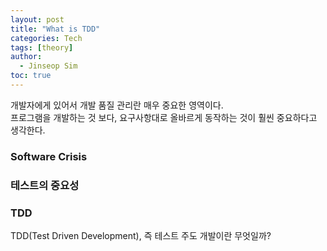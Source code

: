 ```yaml
---
layout: post
title: "What is TDD"
categories: Tech
tags: [theory]
author:
  - Jinseop Sim
toc: true
---
```

개발자에게 있어서 개발 품질 관리란 매우 중요한 영역이다.  
프로그램을 개발하는 것 보다, 요구사항대로 올바르게 동작하는 것이 훨씬 중요하다고 생각한다.

### Software Crisis

### 테스트의 중요성

### TDD
TDD(Test Driven Development), 즉 테스트 주도 개발이란 무엇일까?  
